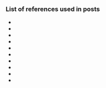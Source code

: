 ### List of references used in posts
* [^unb1]: [Toward Generating a New Intrusion Detection Dataset and Intrusion Traffic Characterization](https://www.scitepress.org/Papers/2018/66398/66398.pdf)
* [^notes1]: [Feature descriptions](https://github.com/r-dube/CICIDS/blob/main/notes/cicflowmeter-2020-ReadMe.txt)
* [^notes2]: [Lab notes](https://github.com/r-dube/CICIDS/blob/main/notes/lab-notes.txt)
* [^colab1]: [Data processing code for Colab](https://github.com/r-dube/CICIDS/blob/main/cicids_data.ipynb)
* [^colab2]: [Logistic, neural networks, KNN code for Colab](https://github.com/r-dube/CICIDS/blob/main/cicids_classifiers.ipynb)
* [^colab3]: [KNN experimentation on Colab](https://github.com/r-dube/CICIDS/blob/main/cicids_knn.ipynb)
* [^colab4]: [GMM experimentation on Colab](https://github.com/r-dube/CICIDS/blob/main/cicids_gmm.ipynb)
* [^scripts1]: [Data processing script for local machine](https://github.com/r-dube/CICIDS/blob/main/scripts/ids_utils.py)
* [^data1]: [Processed data](https://github.com/r-dube/CICIDS/blob/main/MachineLearningCVE/processed/bal-cicids2017.csv)
* [^data2]: [Reduced attack data](https://github.com/r-dube/CICIDS/blob/main/MachineLearningCVE/processed/small-cicids2017.csv)
